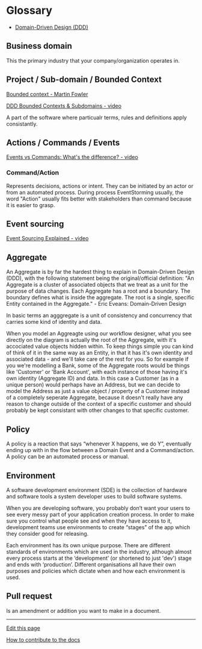 # Glossary

- [Domain-Driven Design (DDD)](DomainDrivenDesign.md)




## Business domain
This the primary industry that your company/organization operates in.


## Project / Sub-domain / Bounded Context
[Bounded context - Martin Fowler](https://martinfowler.com/bliki/BoundedContext.html)

[DDD Bounded Contexts & Subdomains - video](https://www.youtube.com/watch?v=NvBsEnDgA4o)

A part of the software where particualr terms, rules and definitions apply consistantly.


## Actions / Commands / Events
[Events vs Commands: What's the difference? - video](https://www.youtube.com/watch?v=vS7sCJ1uezY)

### Command/Action
Represents decisions, actions or intent. They can be initiated by an actor or from an automated process. During process EventStorming usually, the word "Action" usually fits better with stakeholders than command because it is easier to grasp.


## Event sourcing
[Event Sourcing Explained - video](https://www.youtube.com/watch?v=yFjzGRb8NOk)


## Aggregate
An Aggregate is by far the hardest thing to explain in Domain-Driven Design (DDD), with the following statement being the original/official definition:
"An Aggregate is a cluster of associated objects that we treat as a unit for the purpose of data changes. 
Each Aggregate has a root and a boundary.
The boundary defines what is inside the aggregate.
The root is a single, specific Entity contained in the Aggregate." - Eric Eveans: Domain-Driven Design


In basic terms an agggregate is a unit of consistency and concurrency that carries some kind of identity and data.

When you model an Aggreagte using our workflow designer, what you see directly on the diagram is actually the root of the Aggregate, with it's accociated value objects hidden within.
To keep things simple you can kind of think of it in the same way as an Entity, in that it has it's own identity and associated data - and we'll take care of the rest for you.
So for example if you we're modelling a Bank, some of the Aggregate roots would be things like 'Customer' or 'Bank Account', with each instance of those having it's own identity (Aggregate ID) and data. In this case a Customer (as in a unique person) would perhaps have an Address, but we can decide to model the Address as just a value object / property of a Customer instead of a completely seperate Aggregate, because it doesn't really have any reason to change outside of the context of a specific customer and should probably be kept consistant with other changes to that specific customer.


## Policy
A policy is a reaction that says “whenever X happens, we do Y”, eventually ending up with in the flow between a Domain Event and a Command/action. A policy can be an automated process or manual. 


## Environment
A software development environment (SDE) is the collection of hardware and software tools a system developer uses to build software systems.

When you are developing software, you probably don’t want your users to see every messy part of your application creation process. In order to make sure you control what people see and when they have access to it, development teams use environments to create “stages” of the app which they consider good for releasing.

Each environment has its own unique purpose. There are different standards of environments which are used in the industry, although almost every process starts at the ‘development’ (or shortened to just 'dev') stage and ends with ‘production’. Different organisations all have their own purposes and policies which dictate when and how each environment is used.


## Pull request
Is an amendment or addition you want to make in a document.


---
[Edit this page](https://github.com/saascade/platform.saascade.com/edit/main/Hub/Glossary/README.md)

[How to contribute to the docs](../../General/HowToContribute/README.md)
